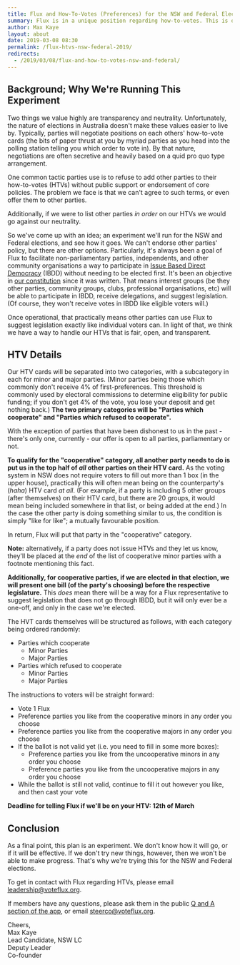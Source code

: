 ```yaml
---
title: Flux and How-To-Votes (Preferences) for the NSW and Federal Elections
summary: Flux is in a unique position regarding how-to-votes. This is our newest experiment in handling these negotiations.
author: Max Kaye
layout: about
date: 2019-03-08 08:30
permalink: /flux-htvs-nsw-federal-2019/
redirects:
  - /2019/03/08/flux-and-how-to-votes-nsw-and-federal/
---
```


## Background; Why We're Running This Experiment

Two things we value highly are transparency and neutrality. 
Unfortunately, the nature of elections in Australia doesn't make these values easier to live by.
Typically, parties will negotiate positions on each others' how-to-vote cards (the bits of paper thrust at you by myriad parties as you head into the polling station telling you which order to vote in).
By that nature, negotiations are often secretive and heavily based on a quid pro quo type arrangement.

One common tactic parties use is to refuse to add other parties to their how-to-votes (HTVs) without public support or endorsement of core policies.
The problem we face is that we can't agree to such terms, or even offer them to other parties.

Additionally, if we were to list other parties *in order* on our HTVs we would go against our neutrality.

So we've come up with an idea; an experiment we'll run for the NSW and Federal elections, and see how it goes.
We can't endorse other parties' policy, but there are other options.
Particularly, it's always been a goal of Flux to facilitate non-parliamentary parties, independents, and other community organisations a way to participate in [Issue Based Direct Democracy](/ibdd/overview) (IBDD) without needing to be elected first.
It's been an objective in [our constitution](https://github.com/voteflux/flux/blob/master/CONSTITUTION.md#objective) since it was written.
That means interest groups (be they other parties, community groups, clubs, professional organisations, etc) will be able to participate in IBDD, receive delegations, and suggest legislation.
(Of course, they won't receive votes in IBDD like eligible voters will.)

Once operational, that practically means other parties can use Flux to suggest legislation exactly like individual voters can.
In light of that, we think we have a way to handle our HTVs that is fair, open, and transparent.

## HTV Details

Our HTV cards will be separated into two categories, with a subcategory in each for minor and major parties. 
(Minor parties being those which commonly don't receive 4% of first-preferences. This threshold is commonly used by electoral commissions to determine eligibility for public funding; if you don't get 4% of the vote, you lose your deposit and get nothing back.)
**The two primary categories will be "Parties which cooperate" and "Parties which refused to cooperate".**

With the exception of parties that have been dishonest to us in the past - there's only one, currently - our offer is open to all parties, parliamentary or not.

**To qualify for the "cooperative" category, all another party needs to do is put us in the top half of *all* other parties on their HTV card.**
As the voting system in NSW does not require voters to fill out more than 1 box (in the upper house), practically this will often mean being on the counterparty's (*haha*) HTV card *at all*.
(For example, if a party is including 5 other groups (after themselves) on their HTV card, but there are 20 groups, it would mean being included somewhere in that list, or being added at the end.)
In the case the other party is doing something similar to us, the condition is simply "like for like"; a mutually favourable position.

In return, Flux will put that party in the "cooperative" category.

**Note:** alternatively, if a party does not issue HTVs and they let us know, they'll be placed at the *end* of the list of cooperative minor parties with a footnote mentioning this fact.

**Additionally, for cooperative parties, if we are elected in that election, we will present one bill (of the party's choosing) before the respective legislature.**
This *does* mean there will be a way for a Flux representative to suggest legislation that does not go through IBDD, but it will only ever be a one-off, and only in the case we're elected.

The HVT cards themselves will be structured as follows, with each category being ordered randomly:

* Parties which cooperate
  * Minor Parties
  * Major Parties
* Parties which refused to cooperate
  * Minor Parties
  * Major Parties
  
The instructions to voters will be straight forward: 

* Vote 1 Flux
* Preference parties you like from the cooperative minors in any order you choose
* Preference parties you like from the cooperative majors in any order you choose
* If the ballot is not valid yet (i.e. you need to fill in some more boxes):
  * Preference parties you like from the uncooperative minors in any order you choose
  * Preference parties you like from the uncooperative majors in any order you choose 
* While the ballot is still not valid, continue to fill it out however you like, and then cast your vote

**Deadline for telling Flux if we'll be on your HTV: 12th of March**

## Conclusion

As a final point, this plan is an experiment. We don't know how it will go, or if it will be effective.
If we don't try new things, however, then we won't be able to make progress. 
That's why we're trying this for the NSW and Federal elections.

To get in contact with Flux regarding HTVs, please email leadership@voteflux.org.

If members have any questions, please ask them in the public [Q and A section of the app](https://app.flux.party/v/#/qanda), or email steerco@voteflux.org.

Cheers,<br>
Max Kaye<br>
Lead Candidate, NSW LC<br>
Deputy Leader<br>
Co-founder
